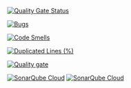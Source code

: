 [![Quality Gate Status](https://sonarcloud.io/api/project_badges/measure?project=armaniaictt_github-actions-2025&metric=alert_status)](https://sonarcloud.io/summary/new_code?id=armaniaictt_github-actions-2025)

[![Bugs](https://sonarcloud.io/api/project_badges/measure?project=armaniaictt_github-actions-2025&metric=bugs)](https://sonarcloud.io/summary/new_code?id=armaniaictt_github-actions-2025)

[![Code Smells](https://sonarcloud.io/api/project_badges/measure?project=armaniaictt_github-actions-2025&metric=code_smells)](https://sonarcloud.io/summary/new_code?id=armaniaictt_github-actions-2025)

[![Duplicated Lines (%)](https://sonarcloud.io/api/project_badges/measure?project=armaniaictt_github-actions-2025&metric=duplicated_lines_density)](https://sonarcloud.io/summary/new_code?id=armaniaictt_github-actions-2025)

[![Quality gate](https://sonarcloud.io/api/project_badges/quality_gate?project=armaniaictt_github-actions-2025)](https://sonarcloud.io/summary/new_code?id=armaniaictt_github-actions-2025)

[![SonarQube Cloud](https://sonarcloud.io/images/project_badges/sonarcloud-dark.svg)](https://sonarcloud.io/summary/new_code?id=armaniaictt_github-actions-2025)
[![SonarQube Cloud](https://sonarcloud.io/images/project_badges/sonarcloud-dark.svg)](https://sonarcloud.io/summary/new_code?id=armaniaictt_github-actions-2025)

